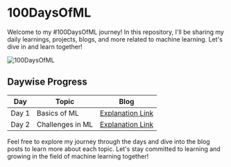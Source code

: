 # 100DaysOfML

Welcome to my #100DaysOfML journey! In this repository, I'll be sharing my daily learnings, projects, blogs, and more related to machine learning. Let's dive in and learn together!

![100DaysOfML](https://github.com/nkhanna94/100DaysOfML/assets/118755402/e2be8c9c-0dbe-42da-a6d8-3ff87feb2e11)

## Daywise Progress

| Day | Topic | Blog |
|-----|-------|------|
|Day 1| Basics of ML | [Explanation Link](https://niharikakhanna.hashnode.dev/day-1-dive-unveiling-the-basics-of-machine-learning-100daysofml)
|Day 2| Challenges in ML | [Explanation Link](https://niharikakhanna.hashnode.dev/day-2-dive-reflections-on-challenges-in-machine-learning)


Feel free to explore my journey through the days and dive into the blog posts to learn more about each topic. Let's stay committed to learning and growing in the field of machine learning together!
